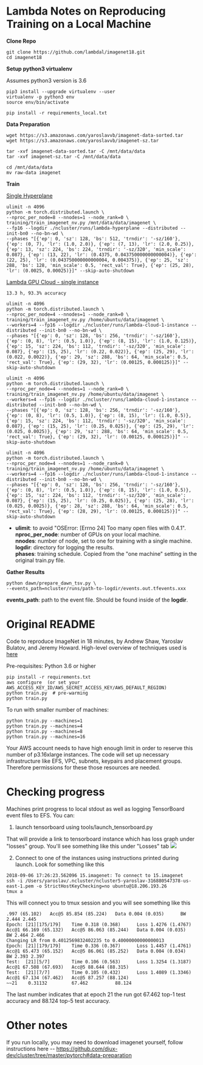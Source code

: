 Lambda Notes on Reproducing Training on a Local Machine
===

__Clone Repo__
```
git clone https://github.com/lambdal/imagenet18.git
cd imagenet18
```

__Setup python3 virtualenv__

Assumes python3 version is 3.6
```
pip3 install --upgrade virtualenv --user
virtualenv -p python3 env
source env/bin/activate

pip install -r requirements_local.txt
```

__Data Preparation__
```
wget https://s3.amazonaws.com/yaroslavvb/imagenet-data-sorted.tar
wget https://s3.amazonaws.com/yaroslavvb/imagenet-sz.tar

tar -xvf imagenet-data-sorted.tar -C /mnt/data/data
tar -xvf imagenet-sz.tar -C /mnt/data/data

cd /mnt/data/data
mv raw-data imagenet
```

__Train__

[Single Hyperplane](https://lambdalabs.com/products/hyperplane)

```
ulimit -n 4096
python -m torch.distributed.launch \
--nproc_per_node=8 --nnodes=1 --node_rank=0 \
training/train_imagenet_nv.py /mnt/data/data/imagenet \
--fp16 --logdir ./ncluster/runs/lambda-hyperplane --distributed --init-bn0 --no-bn-wd \
--phases "[{'ep': 0, 'sz': 128, 'bs': 512, 'trndir': '-sz/160'}, {'ep': (0, 7), 'lr': (1.0, 2.0)}, {'ep': (7, 13), 'lr': (2.0, 0.25)}, {'ep': 13, 'sz': 224, 'bs': 224, 'trndir': '-sz/320', 'min_scale': 0.087}, {'ep': (13, 22), 'lr': (0.4375, 0.043750000000000004)}, {'ep': (22, 25), 'lr': (0.043750000000000004, 0.004375)}, {'ep': 25, 'sz': 288, 'bs': 128, 'min_scale': 0.5, 'rect_val': True}, {'ep': (25, 28), 'lr': (0.0025, 0.00025)}]" --skip-auto-shutdown
```

[Lambda GPU Cloud - single instance](https://lambdalabs.com/service/gpu-cloud)

```
13.3 h, 93.3% accuracy

ulimit -n 4096
python -m torch.distributed.launch \
--nproc_per_node=4 --nnodes=1 --node_rank=0 \
training/train_imagenet_nv.py /home/ubuntu/data/imagenet \
--workers=4 --fp16 --logdir ./ncluster/runs/lambda-cloud-1-instance --distributed --init-bn0 --no-bn-wd \
--phases "[{'ep': 0, 'sz': 128, 'bs': 256, 'trndir': '-sz/160'}, {'ep': (0, 8), 'lr': (0.5, 1.0)}, {'ep': (8, 15), 'lr': (1.0, 0.125)}, {'ep': 15, 'sz': 224, 'bs': 112, 'trndir': '-sz/320', 'min_scale': 0.087}, {'ep': (15, 25), 'lr': (0.22, 0.022)}, {'ep': (25, 29), 'lr': (0.022, 0.0022)}, {'ep': 29, 'sz': 288, 'bs': 64, 'min_scale': 0.5, 'rect_val': True}, {'ep': (29, 32), 'lr': (0.00125, 0.000125)}]" --skip-auto-shutdown

ulimit -n 4096
python -m torch.distributed.launch \
--nproc_per_node=4 --nnodes=1 --node_rank=0 \
training/train_imagenet_nv.py /home/ubuntu/data/imagenet \
--workers=4 --fp16 --logdir ./ncluster/runs/lambda-cloud-1-instance --distributed --init-bn0 --no-bn-wd \
--phases "[{'ep': 0, 'sz': 128, 'bs': 256, 'trndir': '-sz/160'}, {'ep': (0, 8), 'lr': (0.5, 1.0)}, {'ep': (8, 15), 'lr': (1.0, 0.5)}, {'ep': 15, 'sz': 224, 'bs': 112, 'trndir': '-sz/320', 'min_scale': 0.087}, {'ep': (15, 25), 'lr': (0.25, 0.025)}, {'ep': (25, 29), 'lr': (0.025, 0.0025)}, {'ep': 29, 'sz': 288, 'bs': 64, 'min_scale': 0.5, 'rect_val': True}, {'ep': (29, 32), 'lr': (0.00125, 0.000125)}]" --skip-auto-shutdown

ulimit -n 4096
python -m torch.distributed.launch \
--nproc_per_node=4 --nnodes=1 --node_rank=0 \
training/train_imagenet_nv.py /home/ubuntu/data/imagenet \
--workers=4 --fp16 --logdir ./ncluster/runs/lambda-cloud-1-instance --distributed --init-bn0 --no-bn-wd \
--phases "[{'ep': 0, 'sz': 128, 'bs': 256, 'trndir': '-sz/160'}, {'ep': (0, 8), 'lr': (0.5, 1.0)}, {'ep': (8, 15), 'lr': (1.0, 0.5)}, {'ep': 15, 'sz': 224, 'bs': 112, 'trndir': '-sz/320', 'min_scale': 0.087}, {'ep': (15, 25), 'lr': (0.25, 0.025)}, {'ep': (25, 28), 'lr': (0.025, 0.0025)}, {'ep': 28, 'sz': 288, 'bs': 64, 'min_scale': 0.5, 'rect_val': True}, {'ep': (28, 29), 'lr': (0.00125, 0.000125)}]" --skip-auto-shutdown
```
* __ulimit__: to avoid "OSError: [Errno 24] Too many open files with 0.4.1".
__nproc_per_node__: number of GPUs on your local machine.  
__nnodes__: number of node, set to one for training with a single machine.  
__logdir__: directory for logging the results.  
__phases__: training schedule. Copied from the "one machine" setting in the original train.py file.   

__Gather Results__
```
python dawn/prepare_dawn_tsv.py \
--events_path=ncluster/runs/path-to-logdir/events.out.tfevents.xxx
```
__events_path__: path to the event file. Should be found inside of the __logdir__.

Original README
===




Code to reproduce ImageNet in 18 minutes, by Andrew Shaw, Yaroslav Bulatov, and Jeremy Howard. High-level overview of techniques used is [here](http://fast.ai/2018/08/10/fastai-diu-imagenet/)


Pre-requisites: Python 3.6 or higher

```
pip install -r requirements.txt
aws configure  (or set your AWS_ACCESS_KEY_ID/AWS_SECRET_ACCESS_KEY/AWS_DEFAULT_REGION)
python train.py  # pre-warming
python train.py 
```

To run with smaller number of machines:

```
python train.py --machines=1
python train.py --machines=4
python train.py --machines=8
python train.py --machines=16
```

Your AWS account needs to have high enough limit in order to reserve this number of p3.16xlarge instances. The code will set up necessary infrastructure like EFS, VPC, subnets, keypairs and placement groups. Therefore permissions for these those resources are needed.


# Checking progress

Machines print progress to local stdout as well as logging TensorBoard event files to EFS. You can:

1. launch tensorboard using tools/launch_tensorboard.py

That will provide a link to tensorboard instance which has loss graph under "losses" group. You'll see something like this under "Losses" tab
<img src='https://raw.githubusercontent.com/diux-dev/imagenet18/master/tensorboard.png'>

2. Connect to one of the instances using instructions printed during launch. Look for something like this

```
2018-09-06 17:26:23.562096 15.imagenet: To connect to 15.imagenet
ssh -i /Users/yaroslav/.ncluster/ncluster5-yaroslav-316880547378-us-east-1.pem -o StrictHostKeyChecking=no ubuntu@18.206.193.26
tmux a
```

This will connect you to tmux session and you will see something like this

```
.997 (65.102)   Acc@5 85.854 (85.224)   Data 0.004 (0.035)      BW 2.444 2.445
Epoch: [21][175/179]    Time 0.318 (0.368)      Loss 1.4276 (1.4767)    Acc@1 66.169 (65.132)   Acc@5 86.063 (85.244)   Data 0.004 (0.035)      BW 2.464 2.466
Changing LR from 0.4012569832402235 to 0.40000000000000013
Epoch: [21][179/179]    Time 0.336 (0.367)      Loss 1.4457 (1.4761)    Acc@1 65.473 (65.152)   Acc@5 86.061 (85.252)   Data 0.004 (0.034)      BW 2.393 2.397
Test:  [21][5/7]        Time 0.106 (0.563)      Loss 1.3254 (1.3187)    Acc@1 67.508 (67.693)   Acc@5 88.644 (88.315)
Test:  [21][7/7]        Time 0.105 (0.432)      Loss 1.4089 (1.3346)    Acc@1 67.134 (67.462)   Acc@5 87.257 (88.124)
~~21    0.31132         67.462          88.124
```

The last number indicates that at epoch 21 the run got 67.462 top-1 test accuracy and 88.124 top-5 test accuracy.

# Other notes
If you run locally, you may need to download imagenet yourself, follow instructions here -- https://github.com/diux-dev/cluster/tree/master/pytorch#data-preparation
